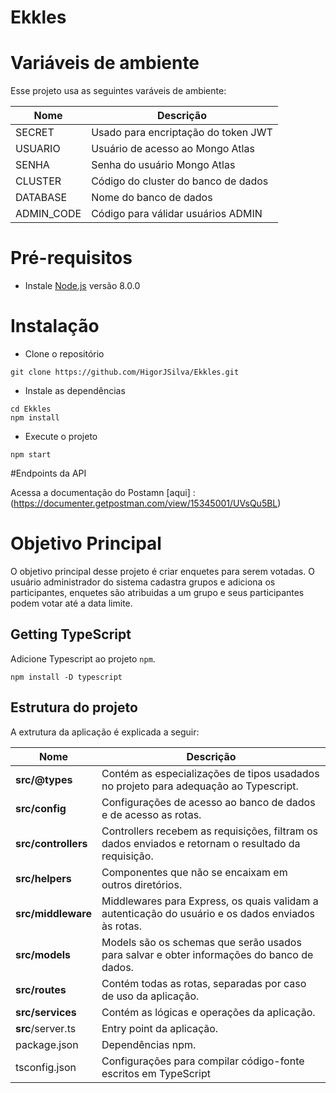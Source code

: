 # Ekkles

# Variáveis de ambiente
Esse projeto usa as seguintes varáveis de ambiente:

| Nome                          | Descrição                           |
| ----------------------------- | ------------------------------------|
|SECRET                         | Usado para encriptação do token JWT |
|USUARIO                        | Usuário de acesso ao Mongo Atlas    |
|SENHA                          | Senha do usuário Mongo Atlas        |
|CLUSTER                        | Código do cluster do banco de dados |
|DATABASE                       | Nome do banco de dados              |
|ADMIN_CODE                     | Código para válidar usuários ADMIN  |



# Pré-requisitos
- Instale [Node.js](https://nodejs.org/en/) versão 8.0.0


# Instalação
- Clone o repositório
```
git clone https://github.com/HigorJSilva/Ekkles.git
```
- Instale as dependências
```
cd Ekkles
npm install
```
- Execute o projeto
```
npm start
```

#Endpoints da API 

  Acessa a documentação do Postamn [aqui] :(https://documenter.getpostman.com/view/15345001/UVsQu5BL) 



# Objetivo Principal 
O objetivo principal desse projeto é criar enquetes para serem votadas. O usuário administrador do sistema cadastra grupos e adiciona os
participantes, enquetes são atribuidas a um grupo e seus participantes podem votar até a data limite.


## Getting TypeScript
Adicione Typescript ao projeto `npm`.
```
npm install -D typescript
```

## Estrutura do projeto
A extrutura da aplicação é explicada a seguir:

| Nome                     | Descrição |
| ------------------------ | --------------------------------------------------------------------------------------------------- |
| **src/@types**           | Contém as especializações de tipos usadados no projeto para adequação ao Typescript.                |
| **src/config**           | Configurações de acesso ao banco de dados e de acesso as rotas.                                     |
| **src/controllers**      | Controllers recebem as requisições, filtram os dados enviados e retornam o resultado da requisição. | 
| **src/helpers**          | Componentes que não se encaixam em outros diretórios.                                               | 
| **src/middleware**       | Middlewares para Express, os quais validam a autenticação do usuário e os dados enviados às rotas.  |
| **src/models**           | Models são os schemas que serão usados para salvar e obter informações do banco de dados.           |
| **src/routes**           | Contém todas as rotas, separadas por caso de uso da aplicação.                                      |
| **src/services**         | Contém as lógicas e operações da aplicação.                                                         |
| **src**/server.ts        | Entry point da aplicação.                                                                           |
| package.json             | Dependências npm.                                                                                   | 
| tsconfig.json            | Configurações para compilar código-fonte escritos em TypeScript    

